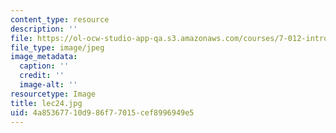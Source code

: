 ```yaml
---
content_type: resource
description: ''
file: https://ol-ocw-studio-app-qa.s3.amazonaws.com/courses/7-012-introduction-to-biology-fall-2004/4a85367710d986f77015cef8996949e5_lec24.jpg
file_type: image/jpeg
image_metadata:
  caption: ''
  credit: ''
  image-alt: ''
resourcetype: Image
title: lec24.jpg
uid: 4a853677-10d9-86f7-7015-cef8996949e5
---
```

